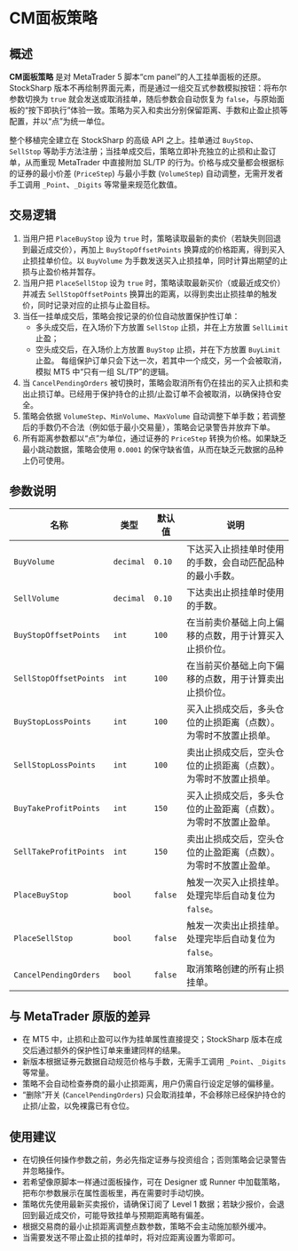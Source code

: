 # CM面板策略

## 概述
**CM面板策略** 是对 MetaTrader 5 脚本“cm panel”的人工挂单面板的还原。StockSharp 版本不再绘制界面元素，而是通过一组交互式参数模拟按钮：将布尔参数切换为 `true` 就会发送或取消挂单，随后参数会自动恢复为 `false`，与原始面板的“按下即执行”体验一致。策略为买入和卖出分别保留距离、手数和止盈止损等配置，并以“点”为统一单位。

整个移植完全建立在 StockSharp 的高级 API 之上。挂单通过 `BuyStop`、`SellStop` 等助手方法注册；当挂单成交后，策略立即补充独立的止损和止盈订单，从而重现 MetaTrader 中直接附加 SL/TP 的行为。价格与成交量都会根据标的证券的最小价差 (`PriceStep`) 与最小手数 (`VolumeStep`) 自动调整，无需开发者手工调用 `_Point`、`_Digits` 等常量来规范化数值。

## 交易逻辑
1. 当用户把 `PlaceBuyStop` 设为 `true` 时，策略读取最新的卖价（若缺失则回退到最近成交价），再加上 `BuyStopOffsetPoints` 换算成的价格距离，得到买入止损挂单价位。以 `BuyVolume` 为手数发送买入止损挂单，同时计算出期望的止损与止盈价格并暂存。
2. 当用户把 `PlaceSellStop` 设为 `true` 时，策略读取最新买价（或最近成交价）并减去 `SellStopOffsetPoints` 换算出的距离，以得到卖出止损挂单的触发价，同时记录对应的止损与止盈目标。
3. 当任一挂单成交后，策略会按记录的价位自动放置保护性订单：
   - 多头成交后，在入场价下方放置 `SellStop` 止损，并在上方放置 `SellLimit` 止盈；
   - 空头成交后，在入场价上方放置 `BuyStop` 止损，并在下方放置 `BuyLimit` 止盈。
   每组保护订单只会下达一次，若其中一个成交，另一个会被取消，模拟 MT5 中“只有一组 SL/TP”的逻辑。
4. 当 `CancelPendingOrders` 被切换时，策略会取消所有仍在挂出的买入止损和卖出止损订单。已经用于保护持仓的止损/止盈订单不会被取消，以确保持仓安全。
5. 策略会依据 `VolumeStep`、`MinVolume`、`MaxVolume` 自动调整下单手数；若调整后的手数仍不合法（例如低于最小交易量），策略会记录警告并放弃下单。
6. 所有距离参数都以“点”为单位，通过证券的 `PriceStep` 转换为价格。如果缺乏最小跳动数据，策略会使用 `0.0001` 的保守缺省值，从而在缺乏元数据的品种上仍可使用。

## 参数说明
| 名称 | 类型 | 默认值 | 说明 |
| --- | --- | --- | --- |
| `BuyVolume` | `decimal` | `0.10` | 下达买入止损挂单时使用的手数，会自动匹配品种的最小手数。 |
| `SellVolume` | `decimal` | `0.10` | 下达卖出止损挂单时使用的手数。 |
| `BuyStopOffsetPoints` | `int` | `100` | 在当前卖价基础上向上偏移的点数，用于计算买入止损价位。 |
| `SellStopOffsetPoints` | `int` | `100` | 在当前买价基础上向下偏移的点数，用于计算卖出止损价位。 |
| `BuyStopLossPoints` | `int` | `100` | 买入止损成交后，多头仓位的止损距离（点数）。为零时不放置止损单。 |
| `SellStopLossPoints` | `int` | `100` | 卖出止损成交后，空头仓位的止损距离（点数）。为零时不放置止损单。 |
| `BuyTakeProfitPoints` | `int` | `150` | 买入止损成交后，多头仓位的止盈距离（点数）。为零时不放置止盈单。 |
| `SellTakeProfitPoints` | `int` | `150` | 卖出止损成交后，空头仓位的止盈距离（点数）。为零时不放置止盈单。 |
| `PlaceBuyStop` | `bool` | `false` | 触发一次买入止损挂单。处理完毕后自动复位为 `false`。 |
| `PlaceSellStop` | `bool` | `false` | 触发一次卖出止损挂单。处理完毕后自动复位为 `false`。 |
| `CancelPendingOrders` | `bool` | `false` | 取消策略创建的所有止损挂单。 |

## 与 MetaTrader 原版的差异
- 在 MT5 中，止损和止盈可以作为挂单属性直接提交；StockSharp 版本在成交后通过额外的保护性订单来重建同样的结果。
- 新版本根据证券元数据自动规范价格与手数，无需手工调用 `_Point`、`_Digits` 等常量。
- 策略不会自动检查券商的最小止损距离，用户仍需自行设定足够的偏移量。
- “删除”开关 (`CancelPendingOrders`) 只会取消挂单，不会移除已经保护持仓的止损/止盈，以免裸露已有仓位。

## 使用建议
- 在切换任何操作参数之前，务必先指定证券与投资组合；否则策略会记录警告并忽略操作。
- 若希望像原脚本一样通过面板操作，可在 Designer 或 Runner 中加载策略，把布尔参数展示在属性面板里，再在需要时手动切换。
- 策略优先使用最新买卖报价，请确保订阅了 Level 1 数据；若缺少报价，会退回到最近成交价，可能导致挂单与预期距离略有偏差。
- 根据交易商的最小止损距离调整点数参数，策略不会主动施加额外缓冲。
- 当需要发送不带止盈止损的挂单时，将对应距离设置为零即可。
